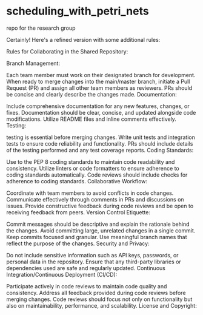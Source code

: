 # scheduling_with_petri_nets
repo for the research group


Certainly! Here's a refined version with some additional rules:

Rules for Collaborating in the Shared Repository:

Branch Management:

Each team member must work on their designated branch for development.
When ready to merge changes into the main/master branch, initiate a Pull Request (PR) and assign all other team members as reviewers.
PRs should be concise and clearly describe the changes made.
Documentation:

Include comprehensive documentation for any new features, changes, or fixes.
Documentation should be clear, concise, and updated alongside code modifications.
Utilize README files and inline comments effectively.
Testing:

testing is essential before merging changes.
Write unit tests and integration tests to ensure code reliability and functionality.
PRs should include details of the testing performed and any test coverage reports.
Coding Standards:

Use to the PEP 8 coding standards to maintain code readability and consistency.
Utilize linters or code formatters to ensure adherence to coding standards automatically.
Code reviews should include checks for adherence to coding standards.
Collaborative Workflow:

Coordinate with team members to avoid conflicts in code changes.
Communicate effectively through comments in PRs and discussions on issues.
Provide constructive feedback during code reviews and be open to receiving feedback from peers.
Version Control Etiquette:

Commit messages should be descriptive and explain the rationale behind the changes.
Avoid committing large, unrelated changes in a single commit. Keep commits focused and granular.
Use meaningful branch names that reflect the purpose of the changes.
Security and Privacy:

Do not include sensitive information such as API keys, passwords, or personal data in the repository.
Ensure that any third-party libraries or dependencies used are safe and regularly updated.
Continuous Integration/Continuous Deployment (CI/CD):


Participate actively in code reviews to maintain code quality and consistency.
Address all feedback provided during code reviews before merging changes.
Code reviews should focus not only on functionality but also on maintainability, performance, and scalability.
License and Copyright:


